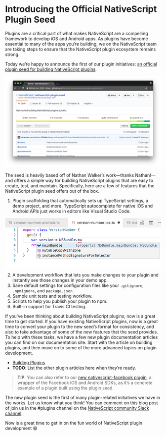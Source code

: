 # Introducing the Official NativeScript Plugin Seed

Plugins are a critical part of what makes NativeScript are a compelling framework to develop iOS and Android apps. As plugins have become essential to many of the apps you’re building, we on the NativeScript team are taking steps to ensure that the NativeScript plugin ecosystem remains strong.

Today we’re happy to announce the first of our plugin initiatives: [an official plugin seed for building NativeScript plugins](https://github.com/NativeScript/nativescript-plugin-seed).

![](plugin-seed.png)

The seed is heavily based off of Nathan Walker’s work—thanks Nathan!—and offers a simple way for building NativeScript plugins that are easy to create, test, and maintain. Specifically, here are a few of features that the NativeScript plugin seed offers out of the box.

1) Plugin scaffolding that automatically sets up TypeScript settings, a demo project, and more. TypeScript autocomplete for native iOS and Android APIs just works in editors like Visual Studio Code.

![](native-apis.png)


2) A development workflow that lets you make changes to your plugin and instantly see those changes in your demo app.
3) Sane default settings for configuration files like your `.gitignore`, `.npmignore`, and `package.json`.
4) Sample unit tests and testing workflow.
5) Scripts to help you publish your plugin to npm.
6) Built-in support for Travis CI testing.

If you’ve been thinking about building NativeScript plugins, now is a great time to get started. If you have existing NativeScript plugins, now is a great time to convert your plugin to the new seed’s format for consistency, and also to take advantage of some of the new features that the seed provides. To help with these tasks, we have a few new plugin documentation articles you can find on our documentation site. Start with the article on building plugins, and then move on to some of the more advanced topics on plugin development.

* [Building Plugins](https://docs.nativescript.org/plugins/building-plugins)
* **TODO**: List the other plugin articles here when they’re ready.

> **TIP**: You can also refer to our [new nativescript-facebook plugin](https://github.com/nativescript/nativescript-facebook), a wrapper of the Facebook iOS and Android SDKs, as it’s a concrete example of a plugin built using the plugin seed.

The new plugin seed is the first of many plugin-related initiatives we have in the works. Let us know what you think! You can comment on this blog post of join us in the #plugins channel on the [NativeScript community Slack channel](http://developer.telerik.com/wp-login.php?action=slack-invitation).

Now is a great time to get in on the fun world of NativeScript plugin development 😄

